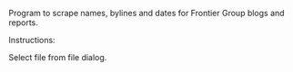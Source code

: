 Program to scrape names, bylines and dates for Frontier Group blogs and reports.

Instructions:

Select file from file dialog.